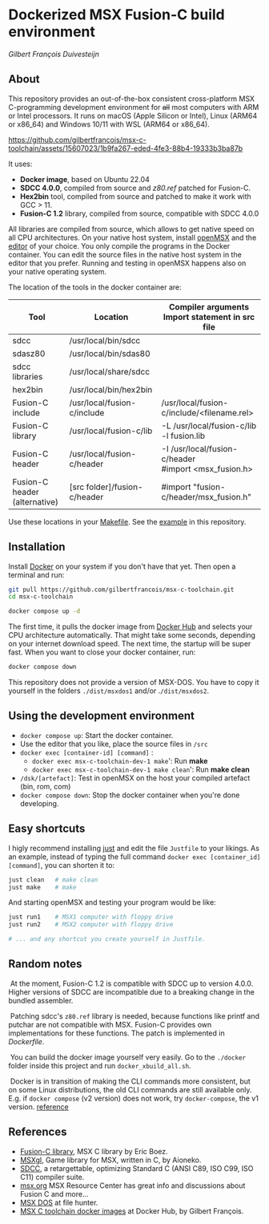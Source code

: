 # Dockerized MSX Fusion-C build environment 

_Gilbert François Duivesteijn_

## About

This repository provides an out-of-the-box consistent cross-platform MSX C-programming development environment for ~~all~~ most computers with ARM or Intel processors. It runs on macOS (Apple Silicon or Intel), Linux (ARM64 or x86_64) and Windows 10/11 with WSL (ARM64 or x86_64).



https://github.com/gilbertfrancois/msx-c-toolchain/assets/15607023/1b9fa267-eded-4fe3-88b4-19333b3ba87b





It uses:

- **Docker image**, based on Ubuntu 22.04
- **SDCC 4.0.0**, compiled from source and *z80.ref* patched for Fusion-C.
- **Hex2bin** tool, compiled from source and patched to make it work with GCC > 11.
- **Fusion-C 1.2** library, compiled from source, compatible with SDCC 4.0.0

All libraries are compiled from source, which allows to get native speed on all CPU architectures. On your native host system, install [openMSX](http://openmsx.org) and the [editor](https://neovim.io) of your choice. You only compile the programs in the Docker container. You can edit the source files in the native host system in the editor that you prefer. Running and testing in openMSX happens also on your native operating system.



The location of the tools in the docker container are:

| Tool                          | Location                     | Compiler arguments<br/>Import statement in src file      |
| ----------------------------- | ---------------------------- | -------------------------------------------------------- |
| sdcc                          | /usr/local/bin/sdcc          |                                                          |
| sdasz80                       | /usr/local/bin/sdas80        |                                                          |
| sdcc libraries                | /usr/local/share/sdcc        |                                                          |
| hex2bin                       | /usr/local/bin/hex2bin       |                                                          |
| Fusion-C include              | /usr/local/fusion-c/include  | /usr/local/fusion-c/include/<filename.rel>               |
| Fusion-C library              | /usr/local/fusion-c/lib      | -L /usr/local/fusion-c/lib -l fusion.lib                 |
| Fusion-C header               | /usr/local/fusion-c/header   | -I /usr/local/fusion-c/header<br/>#import <msx_fusion.h> |
| Fusion-C header (alternative) | [src folder]/fusion-c/header | #import "fusion-c/header/msx_fusion.h"                   |

Use these locations in your [Makefile](./Makefile). See the [example](./Makefile) in this repository.



## Installation

Install [Docker](https://www.docker.com) on your system if you don't have that yet. Then open a terminal and run:

```sh
git pull https://github.com/gilbertfrancois/msx-c-toolchain.git
cd msx-c-toolchain

docker compose up -d
```

The first time, it pulls the docker image from [Docker Hub](https://hub.docker.com/r/gilbertfrancois/msx-c-toolchain/tags) and selects your CPU architecture automatically. That might take some seconds, depending on your internet download speed. The next time, the startup will be super fast. When you want to close your docker container, run:

```sh
docker compose down
```

This repository does not provide a version of MSX-DOS. You have to copy it yourself in the folders `./dist/msxdos1` and/or .`/dist/msxdos2`.

## Using the development environment

- `docker compose up`: Start the docker container.
- Use the editor that you like, place the source files in `/src`
- `docker exec [container-id] [command]` : 
    + `docker exec msx-c-toolchain-dev-1 make`': Run **make**
    + `docker exec msx-c-toolchain-dev-1 make clean`': Run **make clean**
- `/dsk/[artefact]`: Test in openMSX on the host your compiled artefact (bin, rom, com)
- `docker compose down`: Stop the docker container when you're done developing.



## Easy shortcuts

I higly recommend installing [just](https://github.com/casey/just) and edit the file `Justfile` to your likings. As an example, instead of typing the full command `docker exec [container_id] [command]`, you can shorten it to:

```sh
just clean   # make clean
just make    # make
```

And starting openMSX and testing your program would be like:

```sh
just run1    # MSX1 computer with floppy drive
just run2    # MSX2 computer with floppy drive

# ... and any shortcut you create yourself in Justfile.
```



## Random notes

​	At the moment, Fusion-C 1.2 is compatible with SDCC up to version 4.0.0. Higher versions of SDCC are incompatible due to a breaking change in the bundled assembler. 

​	Patching sdcc's `z80.ref` library is needed, because functions like printf and putchar are not compatible with MSX. Fusion-C provides own implementations for these functions. The patch is implemented in *Dockerfile*.

​	You can build the docker image yourself very easily. Go to the `./docker` folder inside this project and run `docker_xbuild_all.sh`.

​	Docker is in transition of making the CLI commands more consistent, but on some Linux distributions, the old CLI commands are still available only. E.g. if `docker compose` (v2 version) does not work, try `docker-compose`, the v1 version. [reference](https://stackoverflow.com/questions/66514436/difference-between-docker-compose-and-docker-compose)



## References

- [Fusion-C library](https://www.ebsoft.fr/shop/en/19-fusion-c),  MSX C library by Eric Boez.
- [MSXgl](https://github.com/aoineko-fr/MSXgl), Game library for MSX, written in C, by Aioneko.
- [SDCC](https://sdcc.sourceforge.net), a retargettable, optimizing Standard C (ANSI C89, ISO C99, ISO C11) compiler suite.
- [msx.org](https://www.msx.org) MSX Resource Center has great info and discussions about Fusion C and more...
- [MSX DOS](https://download.file-hunter.com/OS/) at file hunter.
- [MSX C toolchain docker images](https://hub.docker.com/r/gilbertfrancois/msx-c-toolchain/tags) at Docker Hub, by Gilbert François.


